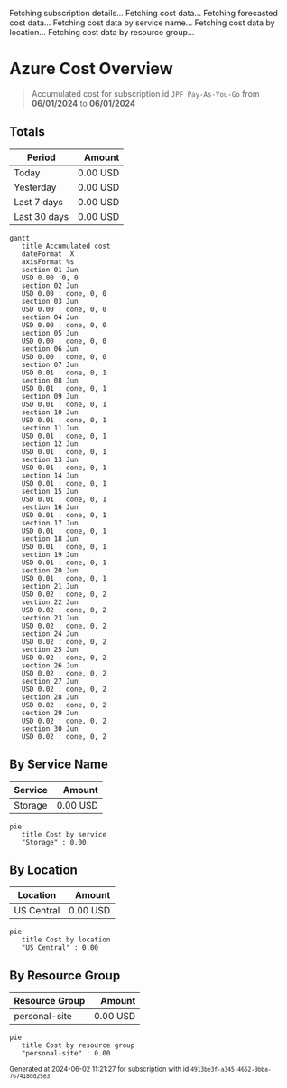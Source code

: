 Fetching subscription details...
Fetching cost data...
Fetching forecasted cost data...
Fetching cost data by service name...
Fetching cost data by location...
Fetching cost data by resource group...
# Azure Cost Overview

> Accumulated cost for subscription id `JPF Pay-As-You-Go` from **06/01/2024** to **06/01/2024**

## Totals

|Period|Amount|
|---|---:|
|Today|0.00 USD|
|Yesterday|0.00 USD|
|Last 7 days|0.00 USD|
|Last 30 days|0.00 USD|

```mermaid
gantt
   title Accumulated cost
   dateFormat  X
   axisFormat %s
   section 01 Jun
   USD 0.00 :0, 0
   section 02 Jun
   USD 0.00 : done, 0, 0
   section 03 Jun
   USD 0.00 : done, 0, 0
   section 04 Jun
   USD 0.00 : done, 0, 0
   section 05 Jun
   USD 0.00 : done, 0, 0
   section 06 Jun
   USD 0.00 : done, 0, 0
   section 07 Jun
   USD 0.01 : done, 0, 1
   section 08 Jun
   USD 0.01 : done, 0, 1
   section 09 Jun
   USD 0.01 : done, 0, 1
   section 10 Jun
   USD 0.01 : done, 0, 1
   section 11 Jun
   USD 0.01 : done, 0, 1
   section 12 Jun
   USD 0.01 : done, 0, 1
   section 13 Jun
   USD 0.01 : done, 0, 1
   section 14 Jun
   USD 0.01 : done, 0, 1
   section 15 Jun
   USD 0.01 : done, 0, 1
   section 16 Jun
   USD 0.01 : done, 0, 1
   section 17 Jun
   USD 0.01 : done, 0, 1
   section 18 Jun
   USD 0.01 : done, 0, 1
   section 19 Jun
   USD 0.01 : done, 0, 1
   section 20 Jun
   USD 0.01 : done, 0, 1
   section 21 Jun
   USD 0.02 : done, 0, 2
   section 22 Jun
   USD 0.02 : done, 0, 2
   section 23 Jun
   USD 0.02 : done, 0, 2
   section 24 Jun
   USD 0.02 : done, 0, 2
   section 25 Jun
   USD 0.02 : done, 0, 2
   section 26 Jun
   USD 0.02 : done, 0, 2
   section 27 Jun
   USD 0.02 : done, 0, 2
   section 28 Jun
   USD 0.02 : done, 0, 2
   section 29 Jun
   USD 0.02 : done, 0, 2
   section 30 Jun
   USD 0.02 : done, 0, 2
```

## By Service Name

|Service|Amount|
|---|---:|
|Storage|0.00 USD|

```mermaid
pie
   title Cost by service
   "Storage" : 0.00
```

## By Location

|Location|Amount|
|---|---:|
|US Central|0.00 USD|

```mermaid
pie
   title Cost by location
   "US Central" : 0.00
```

## By Resource Group

|Resource Group|Amount|
|---|---:|
|personal-site|0.00 USD|

```mermaid
pie
   title Cost by resource group
   "personal-site" : 0.00
```

<sup>Generated at 2024-06-02 11:21:27 for subscription with id `4913be3f-a345-4652-9bba-767418dd25e3`</sup>
